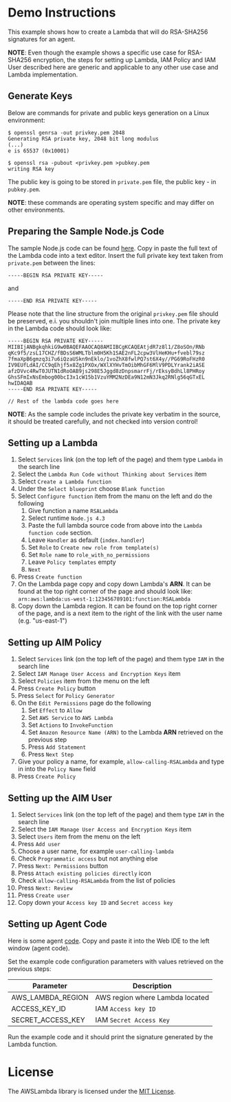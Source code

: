 # Demo Instructions

This example shows how to create a Lambda that will do RSA-SHA256 signatures for an agent.

**NOTE**: Even though the example shows a specific use case for RSA-SHA256 encryption,
the steps for setting up Lambda, IAM Policy and IAM User described here are generic and
applicable to any other use case and Lambda implementation.

## Generate Keys

Below are commands for private and public keys generation on a Linux environment:

```
$ openssl genrsa -out privkey.pem 2048
Generating RSA private key, 2048 bit long modulus
(...)
e is 65537 (0x10001)

$ openssl rsa -pubout <privkey.pem >pubkey.pem
writing RSA key
```

The public key is going to be stored in `private.pem` file, the public key - in `pubkey.pem`.

**NOTE**: these commands are operating system specific and may differ on other environments.

## Preparing the Sample Node.js Code

The sample Node.js code can be found [here](RSALambda.js). Copy in paste the full text of the
Lambda code into a text editor.  Insert the full private key text taken from `private.pem`
between the lines:

```
-----BEGIN RSA PRIVATE KEY-----
```
and
```
-----END RSA PRIVATE KEY-----
```
Please note that the line structure from the original `privkey.pem` file should be preserved, e.i.
you shouldn't join multiple lines into one. The private key in the Lambda code should look like:

```
-----BEGIN RSA PRIVATE KEY-----
MIIBIjANBgkqhkiG9w0BAQEFAAOCAQ8AMIIBCgKCAQEAtjdR7z8l1/Z8oSOn/RNb
qKc9f5/zsL17CHZ/fBDsS6WMLTblm0H5Kh1SAE2nFL2cpw3VlHeKHu+fvebl79sz
7fmaXpB6gmzq3i7u6iQzaUSkn9nEklo/1voZhX8fwlPQ7st6X4y//PG69RoFHzR0
IV9EUfLdAI/CC9qEhjf5x8Zg1PXOx/WXlXYHvTmOibMhGF6MlV9PDLYrank2iASE
afzDVvc4RwT0JUTN1dRoOAB9js298E5Jggd8zDnpsmarrFj/rEksyBdhLl8PHRoy
GhsSFmIxNsEmbog00bcI3x1cW15b1VzuYMM2NzDEa9N12mN3Jkq2RNlg56qGTxEL
hwIDAQAB
-----END RSA PRIVATE KEY-----

// Rest of the lambda code goes here
```

**NOTE**: As the sample code includes the private key verbatim in the source,
it should be treated carefully, and not checked into version control!

## Setting up a Lambda

1. Select `Services` link (on the top left of the page) and them type `Lambda` in the search line
1. Select the `Lambda Run Code without Thinking about Services` item
1. Select `Create a Lambda function`
1. Under the `Select blueprint` choose `Blank function`
1. Select `Configure function` item from the manu on the left and do the following
    1. Give function a name `RSALambda`
    1. Select runtime `Node.js 4.3`
    1. Paste the full lambda source code from above into the `Lambda function code` section.
    1. Leave `Handler` as default (`index.handler`)
    1. Set `Role` to `Create new role from template(s)`
    1. Set `Role name` to `role_with_no_permissions`
    1. Leave `Policy templates` empty
    1. `Next`
1. Press `Create function`
1. On the Lambda page copy and copy down Lambda's **ARN**. It can be found at the top right corner
of the page and should look like: `arn:aws:lambda:us-west-1:123456789101:function:RSALambda`
1. Copy down the Lambda region. It can be found on the top right corner of the page,
and is a next item to the right of the link with the user name (e.g. "us-east-1")


## Setting up AIM Policy

1. Select `Services` link (on the top left of the page) and them type `IAM` in the search line
1. Select `IAM Manage User Access and Encryption Keys` item
1. Select `Policies` item from the menu on the left
1. Press `Create Policy` button
1. Press `Select` for `Policy Generator`
1. On the `Edit Permissions` page do the following
    1. Set `Effect` to `Allow`
    1. Set `AWS Service` to `AWS Lambda`
    1. Set `Actions` to `InvokeFunction`
    1. Set `Amazon Resource Name (ARN)` to the Lambda **ARN** retrieved on the previous step
    1. Press `Add Statement`
    1. Press `Next Step`
1. Give your policy a name, for example, `allow-calling-RSALambda` and type in into the `Policy Name` field
1. Press `Create Policy`

## Setting up the AIM User

1. Select `Services` link (on the top left of the page) and them type `IAM` in the search line
1. Select the `IAM Manage User Access and Encryption Keys` item
1. Select `Users` item from the menu on the left
1. Press `Add user`
1. Choose a user name, for example `user-calling-lambda`
1. Check `Programmatic access` but not anything else
1. Press `Next: Permissions` button
1. Press `Attach existing policies directly` icon
1. Check `allow-calling-RSALambda` from the list of policies
1. Press `Next: Review`
1. Press `Create user`
1. Copy down your `Access key ID` and `Secret access key`

## Setting up Agent Code

Here is some agent [code](agent.nut). Copy and paste it into the Web IDE to the left window (agent code).

Set the example code configuration parameters with values retrieved on the previous steps:

Parameter             | Description
----------------------| -----------
AWS_LAMBDA_REGION     | AWS region where Lambda located
ACCESS_KEY_ID         | IAM `Access key ID`
SECRET_ACCESS_KEY     | IAM `Secret Access Key`

Run the example code and it should print the signature generated by the Lambda function.

# License

The AWSLambda library is licensed under the [MIT License](../../LICENSE).

